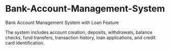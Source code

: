 # Bank-Account-Management-System
Bank Account Management System with Loan Feature

The system includes account creation, deposits, withdrawals, balance checks, fund transfers, transaction history, loan applications, and credit card identification.
